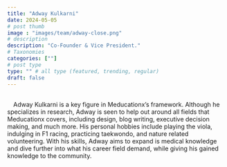 ```yaml
---
title: "Adway Kulkarni"
date: 2024-05-05
# post thumb
image : "images/team/adway-close.png"
# description
description: "Co-Founder & Vice President."
# Taxonomies
categories: [""]
# post type
type: "" # all type (featured, trending, regular)
draft: false
---
```

\
&emsp;Adway Kulkarni is a key figure in Meducationx’s framework. Although he specializes in research, Adway is seen to help out around all fields that Meducationx covers, including design, blog writing, executive decision making, and much more. His personal hobbies include playing the viola, indulging in F1 racing, practicing taekwondo, and nature related volunteering. With his skills, Adway aims to expand is medical knowledge and dive further into what his career field demand, while giving his gained knowledge to the community. 
